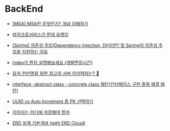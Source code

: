 # BackEnd

- [[MSA] MSA란 무엇인가? 개념 이해하기](https://wooaoe.tistory.com/57)

- [마이크로서비스가 뭔데 유행임](https://www.youtube.com/watch?v=ZRpsB3ODr6M)

- [[Spring] 의존성 주입(Dependency Injection, DI)이란? 및 Spring이 의존성 주입을 지원하는 이유](https://mangkyu.tistory.com/150)

- [index가 뭔지 설명해보세요 (개발면접시간)](https://www.youtube.com/watch?v=iNvYsGKelYs)

- [유저 천만명을 위한 최고의 서버 아키텍처는? 👀](https://www.youtube.com/watch?v=-03fvKbziPU)

- [interface -abstract class - concrete class 패턴(인터페이스 구현 중복 해결 패턴)](https://effectiveprogramming.tistory.com/entry/interface-abstract-class-concrete-class-%ED%8C%A8%ED%84%B4)

- [UUID vs Auto Increment 중 PK 선택하기](https://stir.tistory.com/294)

- [이미지는 어디에 저장해야 할까](https://hs-archive.tistory.com/42)

- [ERD 설계 기본개념 (with ERD Cloud)](https://blog.naver.com/PostView.naver?blogId=sssang97&logNo=222808912681)
